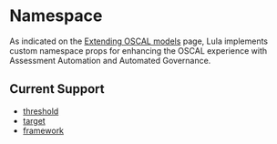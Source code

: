# Namespace

As indicated on the [Extending OSCAL models](https://pages.nist.gov/OSCAL/learn/tutorials/general/extension/#props) page, Lula implements custom namespace props for enhancing the OSCAL experience with Assessment Automation and Automated Governance. 

## Current Support
- [threshold](./threshold.md)
- [target](./target.md)
- [framework](./framework.md)